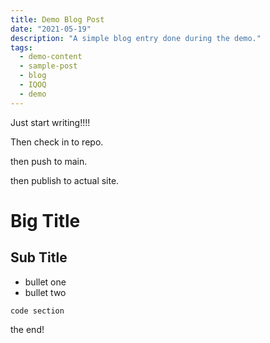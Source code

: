 ```yaml
---
title: Demo Blog Post
date: "2021-05-19"
description: "A simple blog entry done during the demo."
tags:
  - demo-content
  - sample-post
  - blog
  - IQOQ
  - demo
---
```


Just start writing!!!!

Then check in to repo.

then push to main.

then publish to actual site.

# Big Title

## Sub Title

  * bullet one
  * bullet two


```
code section
```

the end!
